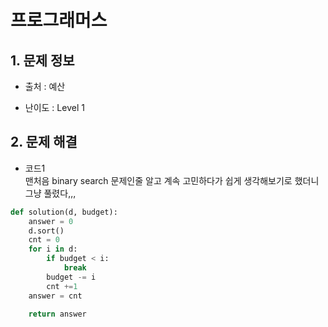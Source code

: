 # 프로그래머스  

## 1. 문제 정보

- 출처 : 예산

- 난이도 : Level 1

## 2. 문제 해결

- 코드1    
맨처음 binary search 문제인줄 알고 계속 고민하다가 쉽게 생각해보기로 했더니 그냥 풀렸다,,,   
```python
def solution(d, budget):
    answer = 0
    d.sort()
    cnt = 0
    for i in d:
        if budget < i:
            break
        budget -= i
        cnt +=1
    answer = cnt
    
    return answer
```

